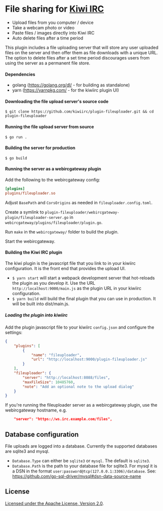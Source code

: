 # File sharing for [Kiwi IRC](https://kiwiirc.com)

* Upload files from you computer / device
* Take a webcam photo or video
* Paste files / images directly into Kiwi IRC
* Auto delete files after a time period

This plugin includes a file uploading server that will store any user uploaded files on the
server and then offer them as file downloads with a unique URL. The option to delete files
after a set time period discourages users from using the server as a permanent file store.

#### Dependencies
* golang (https://golang.org/dl/ - for building as standalone)
* yarn (https://yarnpkg.com/ - for the kiwiirc plugin UI)

#### Downloading the file upload server's source code

```console
$ git clone https://github.com/kiwiirc/plugin-fileuploader.git && cd plugin-fileuploader
```

#### Running the file upload server from source

```console
$ go run .
```

#### Building the server for production

```console
$ go build
```

#### Running the server as a webircgateway plugin

Add the following to the webircgateway config:

```ini
[plugins]
plugins/fileuploader.so
```

Adjust `BasePath` and `CorsOrigins` as needed in `fileuploader.config.toml`.

Create a symlink to `plugin-fileuploader/webircgateway-plugin/fileuploader-server.go` in `webircgateway/plugins/fileuploader/plugin.go`.

Run `make` in the `webircgateway/` folder to build the plugin.

Start the webircgateway.

#### Building the Kiwi IRC plugin

The kiwi plugin is the javascript file that you link to in your kiwiirc configuration. It is the front end that provides the upload UI.

* `$ yarn start` will start a webpack development server that hot-reloads the plugin as you develop it. Use the URL `http://localhost:9000/main.js` as the plugin URL in your kiwiirc configuration.
* `$ yarn build` will build the final plugin that you can use in production. It will be built into dist/main.js.

##### Loading the plugin into kiwiirc
Add the plugin javascript file to your kiwiirc `config.json` and configure the settings:

```json
{
	"plugins": [
		{
			"name": "fileuploader",
			"url": "http://localhost:9000/plugin-fileuploader.js"
		}
	],
	"fileuploader": {
		"server": "http://localhost:8088/files",
		"maxFileSize": 10485760,
		"note": "Add an optional note to the upload dialog"
	}
}
```

If you're running the fileuploader server as a webircgateway plugin, use the webircgateway hostname, e.g.

```json
	"server": "https://ws.irc.example.com/files",
```

## Database configuration
File uploads are logged into a database. Currently the supported databases are sqlite3 and mysql.

* `Database.Type` can either be `sqlite3` or `mysql`. The default is `sqlite3`.
* `Database.Path` is the path to your database file for sqlite3. For mysql it is a DSN in the format `user:password@tcp(127.0.0.1:3306)/database`. See: https://github.com/go-sql-driver/mysql#dsn-data-source-name

## License

[ Licensed under the Apache License, Version 2.0](LICENSE).
